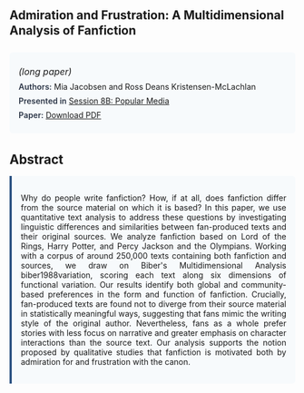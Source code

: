 
<style>    
    h2 {
        margin-top: 0;
        margin-bottom: 1.5rem;
        line-height: 1.3;
    }
    
    h3 {
        margin-top: 2rem;
        margin-bottom: 1rem;
        font-size: 1.4rem;
        font-weight:bold;
    }
    
    .metadata {
        background-color: #f7fafc;
        padding: 1rem;
        border-radius: 6px;
        margin-bottom: 2rem;
    }
    
    .metadata p {
        margin: 0.5rem 0;
    }
    
    .abstract {
        text-align: justify;
        padding: 1rem;
        background-color: #f7fafc;
        border-left: 4px solid #2c5282;
        border-radius: 0 6px 6px 0;
    }
    
    strong {
        color: #2d3748;
        font-weight: 600;
    }
</style>
<main role="main">
<h2>Admiration and Frustration: A Multidimensional Analysis of Fanfiction</h2>

<section class="metadata">
<p style='font-size:1rem'><i>(long paper)</i></p>
<p><strong>Authors:</strong> Mia Jacobsen and Ross Deans Kristensen-McLachlan</p>
<p><strong>Presented in</strong> <a href="/programme/#session8B">Session 8B: Popular Media</a></p>
<p><strong>Paper:</strong> <a href="https://ceur-ws.org/Vol-3558/paper57.pdf">Download PDF</a></p>
</section>

<section>
<h3>Abstract</h3>
<div class="abstract">
<p>Why do people write fanfiction? How, if at all, does fanfiction differ from the source material on which it is based? In this paper, we use quantitative text analysis to address these questions by investigating linguistic differences and similarities between fan-produced texts and their original sources. We analyze fanfiction based on  Lord of the Rings,  Harry Potter, and  Percy Jackson and the Olympians. Working with a corpus of around 250,000 texts containing both fanfiction and sources, we draw on Biber's Multidimensional Analysis  biber1988variation, scoring each text along six dimensions of functional variation. Our results identify both global and community-based preferences in the form and function of fanfiction. Crucially, fan-produced texts are found not to diverge from their source material in statistically meaningful ways, suggesting that fans mimic the writing style of the original author. Nevertheless, fans as a whole prefer stories with less focus on narrative and greater emphasis on character interactions than the source text. Our analysis supports the notion proposed by qualitative studies that fanfiction is motivated both by admiration for and frustration with the canon.</p>
</div>
</section>
</main>